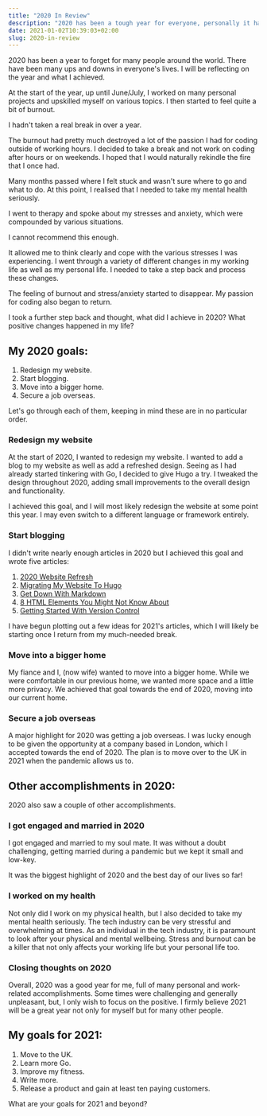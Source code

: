 ```yaml
---
title: "2020 In Review"
description: "2020 has been a tough year for everyone, personally it has been one filled with many accomplishments and I am looking forward to 2021."
date: 2021-01-02T10:39:03+02:00
slug: 2020-in-review
---
```


2020 has been a year to forget for many people around the world. There have been many ups and downs in everyone's lives. I will be reflecting on the year and what I achieved.

At the start of the year, up until June/July, I worked on many personal projects and upskilled myself on various topics. I then started to feel quite a bit of burnout.

I hadn't taken a real break in over a year.

The burnout had pretty much destroyed a lot of the passion I had for coding outside of working hours. I decided to take a break and not work on coding after hours or on weekends. I hoped that I would naturally rekindle the fire that I once had.

Many months passed where I felt stuck and wasn't sure where to go and what to do. At this point, I realised that I needed to take my mental health seriously.

I went to therapy and spoke about my stresses and anxiety, which were compounded by various situations.

I cannot recommend this enough.

It allowed me to think clearly and cope with the various stresses I was experiencing. I went through a variety of different changes in my working life as well as my personal life. I needed to take a step back and process these changes.

The feeling of burnout and stress/anxiety started to disappear. My passion for coding also began to return.

I took a further step back and thought, what did I achieve in 2020? What positive changes happened in my life?

## My 2020 goals:

1. Redesign my website.
2. Start blogging.
3. Move into a bigger home.
4. Secure a job overseas.

Let's go through each of them, keeping in mind these are in no particular order.

### Redesign my website

At the start of 2020, I wanted to redesign my website. I wanted to add a blog to my website as well as add a refreshed design. Seeing as I had already started tinkering with Go, I decided to give Hugo a try. I tweaked the design throughout 2020, adding small improvements to the overall design and functionality.

I achieved this goal, and I will most likely redesign the website at some point this year. I may even switch to a different language or framework entirely.

### Start blogging

I didn't write nearly enough articles in 2020 but I achieved this goal and wrote five articles:

1. [2020 Website Refresh](https://jethromay.com/posts/2020-website-refresh/)
2. [Migrating My Website To Hugo](https://jethromay.com/posts/migrating-my-website-to-hugo/)
3. [Get Down With Markdown](https://jethromay.com/posts/get-down-with-markdown/)
4. [8 HTML Elements You Might Not Know About](https://jethromay.com/posts/8-html-elements-you-might-not-know-about/)
5. [Getting Started With Version Control](https://jethromay.com/posts/getting-started-with-version-control/)

I have begun plotting out a few ideas for 2021's articles, which I will likely be starting once I return from my much-needed break.

### Move into a bigger home

My fiance and I, (now wife) wanted to move into a bigger home. While we were comfortable in our previous home, we wanted more space and a little more privacy. We achieved that goal towards the end of 2020, moving into our current home.

### Secure a job overseas

A major highlight for 2020 was getting a job overseas. I was lucky enough to be given the opportunity at a company based in London, which I accepted towards the end of 2020. The plan is to move over to the UK in 2021 when the pandemic allows us to.

## Other accomplishments in 2020:

2020 also saw a couple of other accomplishments.

### I got engaged and married in 2020

I got engaged and married to my soul mate. It was without a doubt challenging, getting married during a pandemic but we kept it small and low-key.

It was the biggest highlight of 2020 and the best day of our lives so far!

### I worked on my health

Not only did I work on my physical health, but I also decided to take my mental health seriously. The tech industry can be very stressful and overwhelming at times. As an individual in the tech industry, it is paramount to look after your physical and mental wellbeing. Stress and burnout can be a killer that not only affects your working life but your personal life too.

### Closing thoughts on 2020

Overall, 2020 was a good year for me, full of many personal and work-related accomplishments. Some times were challenging and generally unpleasant, but, I only wish to focus on the positive. I firmly believe 2021 will be a great year not only for myself but for many other people.

## My goals for 2021:

1. Move to the UK.
2. Learn more Go.
3. Improve my fitness.
4. Write more.
5. Release a product and gain at least ten paying customers.

What are your goals for 2021 and beyond?

